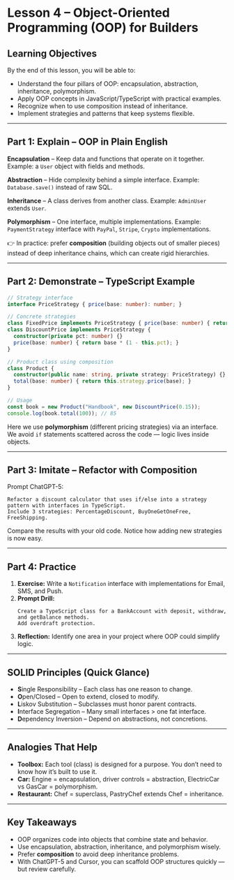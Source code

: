 # Lesson 4 – Object-Oriented Programming (OOP) for Builders

## Learning Objectives
By the end of this lesson, you will be able to:
- Understand the four pillars of OOP: encapsulation, abstraction, inheritance, polymorphism.  
- Apply OOP concepts in JavaScript/TypeScript with practical examples.  
- Recognize when to use composition instead of inheritance.  
- Implement strategies and patterns that keep systems flexible.  

---

## Part 1: Explain – OOP in Plain English

**Encapsulation** – Keep data and functions that operate on it together. Example: a `User` object with fields and methods.  

**Abstraction** – Hide complexity behind a simple interface. Example: `Database.save()` instead of raw SQL.  

**Inheritance** – A class derives from another class. Example: `AdminUser` extends `User`.  

**Polymorphism** – One interface, multiple implementations. Example: `PaymentStrategy` interface with `PayPal`, `Stripe`, `Crypto` implementations.  

👉 In practice: prefer **composition** (building objects out of smaller pieces) instead of deep inheritance chains, which can create rigid hierarchies.

---

## Part 2: Demonstrate – TypeScript Example

```ts
// Strategy interface
interface PriceStrategy { price(base: number): number; }

// Concrete strategies
class FixedPrice implements PriceStrategy { price(base: number) { return base; } }
class DiscountPrice implements PriceStrategy {
  constructor(private pct: number) {}
  price(base: number) { return base * (1 - this.pct); }
}

// Product class using composition
class Product {
  constructor(public name: string, private strategy: PriceStrategy) {}
  total(base: number) { return this.strategy.price(base); }
}

// Usage
const book = new Product("Handbook", new DiscountPrice(0.15));
console.log(book.total(100)); // 85
```

Here we use **polymorphism** (different pricing strategies) via an interface.  
We avoid `if` statements scattered across the code — logic lives inside objects.

---

## Part 3: Imitate – Refactor with Composition

Prompt ChatGPT-5:  
```
Refactor a discount calculator that uses if/else into a strategy pattern with interfaces in TypeScript.  
Include 3 strategies: PercentageDiscount, BuyOneGetOneFree, FreeShipping.  
```

Compare the results with your old code. Notice how adding new strategies is now easy.

---

## Part 4: Practice

1. **Exercise:** Write a `Notification` interface with implementations for Email, SMS, and Push.  
2. **Prompt Drill:**  
   ```
   Create a TypeScript class for a BankAccount with deposit, withdraw, and getBalance methods.  
   Add overdraft protection.  
   ```  
3. **Reflection:** Identify one area in your project where OOP could simplify logic.

---

## SOLID Principles (Quick Glance)

- **S**ingle Responsibility – Each class has one reason to change.  
- **O**pen/Closed – Open to extend, closed to modify.  
- **L**iskov Substitution – Subclasses must honor parent contracts.  
- **I**nterface Segregation – Many small interfaces > one fat interface.  
- **D**ependency Inversion – Depend on abstractions, not concretions.  

---

## Analogies That Help

- **Toolbox:** Each tool (class) is designed for a purpose. You don’t need to know how it’s built to use it.  
- **Car:** Engine = encapsulation, driver controls = abstraction, ElectricCar vs GasCar = polymorphism.  
- **Restaurant:** Chef = superclass, PastryChef extends Chef = inheritance.  

---

## Key Takeaways

- OOP organizes code into objects that combine state and behavior.  
- Use encapsulation, abstraction, inheritance, and polymorphism wisely.  
- Prefer **composition** to avoid deep inheritance problems.  
- With ChatGPT-5 and Cursor, you can scaffold OOP structures quickly — but review carefully.
